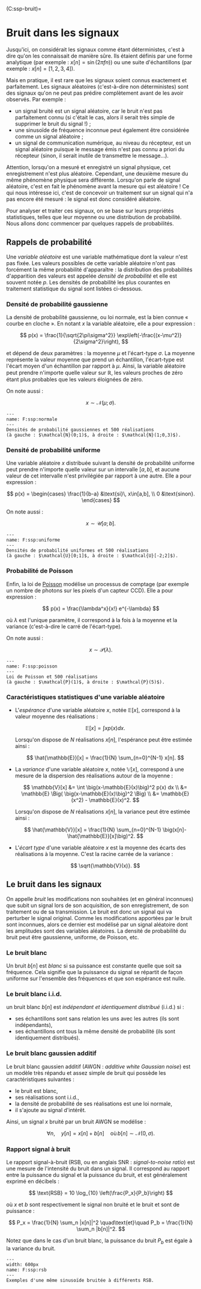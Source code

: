 (C:ssp-bruit)=
# Bruit dans les signaux

Jusqu'ici, on considérait les signaux comme étant déterministes, c'est à dire qu'on les connaissait de manière sûre.
Ils étaient définis par une forme analytique (par exemple : $x[n] = \sin(2\pi f n)$)
ou une suite d'échantillons (par exemple : $x[n] = [1, 2, 3, 4]$).

Mais en pratique, il est rare que les signaux soient connus exactement et parfaitement.
Les signaux aléatoires (c'est-à-dire non déterministes) sont des signaux qu'on ne peut pas prédire complètement
avant de les avoir observés.
Par exemple :
* un signal bruité est un signal aléatoire, car le bruit n'est pas parfaitement connu
  (si c'était le cas, alors il serait très simple de supprimer le bruit du signal !) ;
* une sinusoïde de fréquence inconnue peut également être considérée comme un signal aléatoire ;
* un signal de communication numérique, au niveau du récepteur, est un signal aléatoire
  puisque le message émis n'est pas connu a priori du récepteur (sinon, il serait inutile de transmettre le message...).

Attention, lorsqu'on a mesuré et enregistré un signal physique, cet enregistrement n'est plus aléatoire.
Cependant, une deuxième mesure du même phénomène physique sera différente.
Lorsqu'on parle de signal aléatoire, c'est en fait le phénomène avant la mesure qui est aléatoire !
Ce qui nous intéresse ici, c'est de concevoir un traitement sur un signal qui n'a pas encore été mesuré :
le signal est donc considéré aléatoire.

Pour analyser et traiter ces signaux, on se base sur leurs propriétés statistiques,
telles que leur moyenne ou une distribution de probabilité.
Nous allons donc commencer par quelques rappels de probabilités.


## Rappels de probabilité

Une _variable aléatoire_ est une variable mathématique dont la valeur n'est pas fixée.
Les valeurs possibles de cette variable aléatoire n'ont pas forcément la même probabilité d'apparaître :
la distribution des probabilités d'apparition des valeurs est appelée _densité de probabilité_
et elle est souvent notée $p$.
Les densités de probabilité les plus courantes en traitement statistique du signal sont listées ci-dessous.


### Densité de probabilité gaussienne

La densité de probabilité gaussienne, ou loi normale, est la bien connue « courbe en cloche ».
En notant $x$ la variable aléatoire, elle a pour expression :

$$
p(x) = \frac{1}{\sqrt{2\pi\sigma^2}} \exp\left(-\frac{(x-\mu^2)}{2\sigma^2}\right),
$$

et dépend de deux paramètres : la moyenne $\mu$ et l'écart-type $\sigma$.
La moyenne représente la valeur moyenne que prend un échantillon, l'écart-type est l'écart moyen d'un échantillon par rapport à $\mu$.
Ainsi, la variable aléatoire peut prendre n'importe quelle valeur sur $\mathbb{R}$,
les valeurs proches de zéro étant plus probables que les valeurs éloignées de zéro.

On note aussi :

$$
x \sim \mathcal{N}(\mu;\sigma).
$$

```{figure} figs/loi-normale.svg
---
name: F:ssp:normale
---
Densités de probabilité gaussiennes et 500 réalisations
(à gauche : $\mathcal{N}(0;1)$, à droite : $\mathcal{N}(1;0,3)$).
```


### Densité de probabilité uniforme

Une variable aléatoire $x$ distribuée suivant la densité de probabilité uniforme
peut prendre n'importe quelle valeur sur un intervalle $[a,b]$, et aucune valeur de cet intervalle n'est privilégiée par rapport à une autre.
Elle a pour expression :

$$
p(x) = 
\begin{cases}
\frac{1}{b-a} &\text{si}\, x\in[a,b], \\
0             &\text{sinon}.
\end{cases}
$$

On note aussi :

$$
x \sim \mathcal{U}[a;b].
$$


```{figure} figs/loi-uniforme.svg
---
name: F:ssp:uniforme
---
Densités de probabilité uniformes et 500 réalisations
(à gauche : $\mathcal{U}[0;1]$, à droite : $\mathcal{U}[-2;2]$).
```


### Probabilité de Poisson

Enfin, la loi de [Poisson](https://fr.wikipedia.org/wiki/Sim%C3%A9on_Denis_Poisson)
modélise un processus de comptage (par exemple un nombre de photons sur les pixels d'un capteur CCD).
Elle a pour expression :

$$
p(x) = \frac{\lambda^x}{x!} e^{-\lambda}
$$

où $\lambda$ est l'unique paramètre, il correspond à la fois à la moyenne et la variance (c'est-à-dire le carré de l'écart-type).

On note aussi :

$$
x \sim \mathcal{P}(\lambda).
$$

```{figure} figs/loi-poisson.svg
---
name: F:ssp:poisson
---
Loi de Poisson et 500 réalisations
(à gauche : $\mathcal{P}(1)$, à droite : $\mathcal{P}(5)$).
```


### Caractéristiques statistiques d'une variable aléatoire

* L'_espérance_ d'une variable aléatoire $x$, notée $\mathbb{E}[x]$, correspond à la valeur moyenne des réalisations :
  
  $$
  \mathbb{E}[x] = \int x p(x) dx.
  $$
  
  Lorsqu'on dispose de $N$ réalisations $x[n]$, l'espérance peut être estimée ainsi :
  
  $$
  \hat{\mathbb{E}}[x] = \frac{1}{N} \sum_{n=0}^{N-1} x[n].
  $$
  
* La _variance_ d'une variable aléatoire $x$, notée $\mathbb{V}[x]$,
  correspond à une mesure de la dispersion des réalisations autour de la moyenne :
  
  $$
  \mathbb{V}[x] &= \int \big(x-\mathbb{E}(x)\big)^2 p(x) dx \\
                 &= \mathbb{E} \Big( \big(x-\mathbb{E}(x)\big)^2 \Big) \\
                 &= \mathbb{E}(x^2) - \mathbb{E}(x)^2.
  $$
  
  Lorsqu'on dispose de $N$ réalisations $x[n]$, la variance peut être estimée ainsi :
  
  $$
  \hat{\mathbb{V}}[x] = \frac{1}{N} \sum_{n=0}^{N-1} \big(x[n]-\hat{\mathbb{E}}[x]\big)^2.
  $$
  
* L'_écart type_ d'une variable aléatoire $x$ est la moyenne des écarts des réalisations à la moyenne.
  C'est la racine carrée de la variance :
  
  $$
  \sqrt{\mathbb{V}(x)}.
  $$
  

## Le bruit dans les signaux

On appelle _bruit_ les modifications non souhaitées (et en général inconnues)
que subit un signal lors de son acquisition, de son enregistrement, de son traitement ou de sa transmission.
Le bruit est donc un signal qui va perturber le signal original.
Comme les modifications apportées par le bruit sont inconnues,
alors ce dernier est modélisé par un signal aléatoire dont les amplitudes sont des variables aléatoires.
La densité de probabilité du bruit peut être gaussienne, uniforme, de Poisson, etc.


### Le bruit blanc

Un bruit $b[n]$ est _blanc_ si sa puissance est constante quelle que soit sa fréquence.
Cela signifie que la puissance du signal se répartit de façon uniforme sur l'ensemble des fréquences et que son espérance est nulle.

<!-- Par définition un bruit blanc est de densité spectrale de puissance constante
(et pas de transformée de Fourier constante).
En 0 : dsp = puissance du signal égale (\sigma^2)
       TF = moyenne du signal égale (mu)
Donc blanc => moyenne nulle
Rappel : La densité spectrale de puissance d'un signal est la transformée de Fourier de la fonction d'autocorrélation
-->


### Le bruit blanc i.i.d.

un bruit blanc $b[n]$ est _indépendant et identiquement distribué_ (i.i.d.) si :
- ses échantillons sont sans relation les uns avec les autres (ils sont indépendants),
- ses échantillons ont tous la même densité de probabilité (ils sont identiquement distribués).


### Le bruit blanc gaussien additif

Le bruit blanc gaussien additif (AWGN : _additive white Gaussian noise_)
est un modèle très répandu et assez simple de bruit qui possède les caractéristiques suivantes :
- le bruit est blanc,
- ses réalisations sont i.i.d.,
- la densité de probabilité de ses réalisations est une loi normale,
- il s'ajoute au signal d'intérêt.

Ainsi, un signal $x$ bruité par un bruit AWGN se modélise :

$$
\forall n, \quad
y[n] = x[n] + b[n]\quad
\text{où}\, b[n] \sim \mathcal{N}(0,\sigma).
$$

### Rapport signal à bruit

Le rapport signal-à-bruit (RSB, ou en anglais SNR : _signal-to-noise ratio_) est une mesure de l'intensité du bruit dans un signal.
Il correspond au rapport entre la puissance du signal et la puissance du bruit,
et est généralement exprimé en décibels :

$$
\text{RSB} = 10 \log_{10} \left(\frac{P_x}{P_b}\right)
$$

où $x$ et $b$ sont respectivement le signal non bruité et le bruit et sont de puissance :

$$
P_x = \frac{1}{N} \sum_n |x[n]|^2
\quad\text{et}\quad
P_b = \frac{1}{N} \sum_n |b[n]|^2.
$$

Notez que dans le cas d'un bruit blanc, la puissance du bruit $P_b$ est égale à la variance du bruit.

```{figure} figs/rsb.svg
---
width: 600px
name: F:ssp:rsb
---
Exemples d'une même sinusoïde bruitée à différents RSB.
```